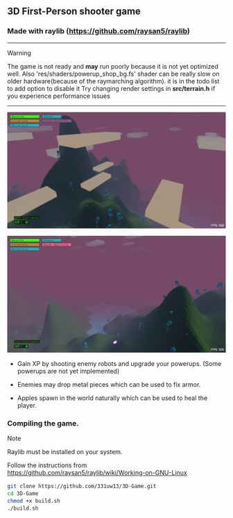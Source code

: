 ## 3D First-Person shooter game
###  Made with raylib (https://github.com/raysan5/raylib)

---------------------

> [!WARNING]
> The game is not ready and __may__ run poorly because it is not yet optimized well.
> Also 'res/shaders/powerup_shop_bg.fs' shader can be really slow on older hardware(because of the raymarching algorithm). it is in the todo list to add option to disable it
> Try changing render settings in __src/terrain.h__ if you experience performance issues

---------------------


![image](https://github.com/331uw13/3D-Game/blob/main/screenshots/screenshot-32538.png?raw=true)

![image](https://github.com/331uw13/3D-Game/blob/main/screenshots/screenshot-47349.png?raw=true)

* Gain XP by shooting enemy robots and upgrade your powerups.  (Some powerups are not yet implemented)

* Enemies may drop metal pieces which can be used to fix armor.

* Apples spawn in the world naturally which can be used to heal the player.



### Compiling the game.
> [!NOTE]
> Raylib must be installed on your system.
>
> Follow the instructions from https://github.com/raysan5/raylib/wiki/Working-on-GNU-Linux
```bash
git clone https://github.com/331uw13/3D-Game.git
cd 3D-Game
chmod +x build.sh
./build.sh
```
